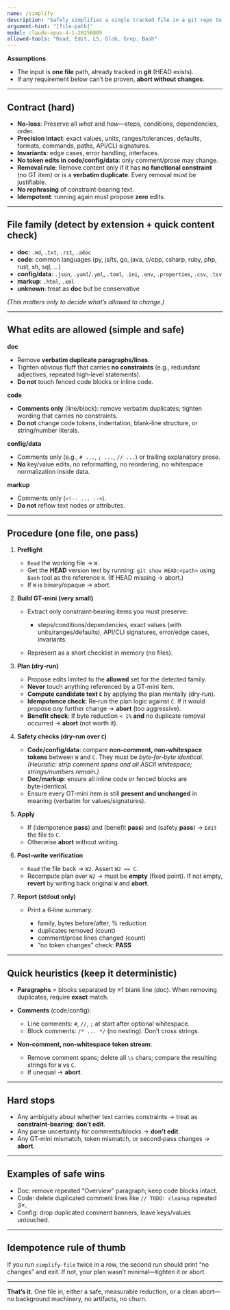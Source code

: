 ```yaml
---
name: /simplify
description: "Safely simplifies a single tracked file in a git repo to its most essential form without losing functional information. One-pass, dry-run guarded, idempotent."
argument-hint: "[file-path]"
model: claude-opus-4-1-20250805
allowed-tools: "Read, Edit, LS, Glob, Grep, Bash"
---
```

<!-- OPTIMIZATION_TIMESTAMP: 2025-08-25 16:30:07 -->

**Assumptions**

* The input is **one file** path, already tracked in **git** (HEAD exists).
* If any requirement below can’t be proven, **abort without changes**.

---

## Contract (hard)

* **No-loss**: Preserve all *what* and *how*—steps, conditions, dependencies, order.
* **Precision intact**: exact values, units, ranges/tolerances, defaults, formats, commands, paths, API/CLI signatures.
* **Invariants**: edge cases, error handling, interfaces.
* **No token edits in code/config/data**: only comment/prose may change.
* **Removal rule**: Remove content only if it has **no functional constraint** (no GT item) or is a **verbatim duplicate**. Every removal must be justifiable.
* **No rephrasing** of constraint‑bearing text.
* **Idempotent**: running again must propose **zero** edits.

---

## File family (detect by extension + quick content check)

* **doc**: `.md`, `.txt`, `.rst`, `.adoc`
* **code**: common languages (py, js/ts, go, java, c/cpp, csharp, ruby, php, rust, sh, sql, …)
* **config/data**: `.json`, `.yaml`/`.yml`, `.toml`, `.ini`, `.env`, `.properties`, `.csv`, `.tsv`
* **markup**: `.html`, `.xml`
* **unknown**: treat as **doc** but be conservative

*(This matters only to decide what’s allowed to change.)*

---

## What edits are allowed (simple and safe)

**doc**

* Remove **verbatim duplicate paragraphs/lines**.
* Tighten obvious fluff that carries **no constraints** (e.g., redundant adjectives, repeated high‑level statements).
* **Do not** touch fenced code blocks or inline code.

**code**

* **Comments only** (line/block): remove verbatim duplicates; tighten wording that carries no constraints.
* **Do not** change code tokens, indentation, blank‑line structure, or string/number literals.

**config/data**

* Comments only (e.g., `# ...`, `; ...`, `// ...`) or trailing explanatory prose.
* **No** key/value edits, no reformatting, no reordering, no whitespace normalization inside data.

**markup**

* Comments only (`<!-- ... -->`).
* **Do not** reflow text nodes or attributes.

---

## Procedure (one file, one pass)

1. **Preflight**

   * `Read` the working file → `W`.
   * Get the **HEAD** version text by running: `git show HEAD:<path>` using `Bash` tool as the reference `H`. (If HEAD missing → abort.)
   * If `W` is binary/opaque → abort.

2. **Build GT‑mini (very small)**

   * Extract only constraint‑bearing items you must preserve:

     * steps/conditions/dependencies, exact values (with units/ranges/defaults), API/CLI signatures, error/edge cases, invariants.
   * Represent as a short checklist in memory (no files).

3. **Plan (dry‑run)**

   * Propose edits limited to the **allowed** set for the detected family.
   * **Never** touch anything referenced by a GT‑mini item.
   * **Compute candidate text `C`** by applying the plan mentally (dry‑run).
   * **Idempotence check**: Re‑run the plan logic against `C`. If it would propose *any* further change → **abort** (too aggressive).
   * **Benefit check**: If byte reduction `< 1%` **and** no duplicate removal occurred → **abort** (not worth it).

4. **Safety checks (dry‑run over `C`)**

   * **Code/config/data**: compare **non‑comment, non‑whitespace tokens** between `W` and `C`. They must be *byte‑for‑byte identical*.
     *(Heuristic: strip comment spans and all ASCII whitespace; strings/numbers remain.)*
   * **Doc/markup**: ensure all inline code or fenced blocks are byte‑identical.
   * Ensure every GT‑mini item is still **present and unchanged** in meaning (verbatim for values/signatures).

5. **Apply**

   * If (idempotence **pass**) and (benefit **pass**) and (safety **pass**) → `Edit` the file to `C`.
   * Otherwise **abort** without writing.

6. **Post‑write verification**

   * `Read` the file back → `W2`. Assert `W2 == C`.
   * Recompute plan over `W2` → must be **empty** (fixed point). If not empty, **revert** by writing back original `W` and **abort**.

7. **Report (stdout only)**

   * Print a 6‑line summary:

     * family, bytes before/after, % reduction
     * duplicates removed (count)
     * comment/prose lines changed (count)
     * “no token changes” check: **PASS**

---

## Quick heuristics (keep it deterministic)

* **Paragraphs** = blocks separated by ≥1 blank line (doc). When removing duplicates, require **exact** match.
* **Comments** (code/config):

  * Line comments: `#`, `//`, `;` at start after optional whitespace.
  * Block comments: `/* ... */` (no nesting). Don’t cross strings.
* **Non‑comment, non‑whitespace token stream**:

  * Remove comment spans; delete all `\s` chars; compare the resulting strings for `W` vs `C`.
  * If unequal → **abort**.

---

## Hard stops

* Any ambiguity about whether text carries constraints → treat as **constraint‑bearing**; **don’t edit**.
* Any parse uncertainty for comments/blocks → **don’t edit**.
* Any GT‑mini mismatch, token mismatch, or second‑pass changes → **abort**.

---

## Examples of safe wins

* Doc: remove repeated “Overview” paragraph; keep code blocks intact.
* Code: delete duplicated comment lines like `// TODO: cleanup` repeated 3×.
* Config: drop duplicated comment banners, leave keys/values untouched.

---

## Idempotence rule of thumb

If you run `simplify-file` twice in a row, the second run should print “no changes” and exit. If not, your plan wasn’t minimal—tighten it or abort.

---

**That’s it.** One file in, either a safe, measurable reduction, or a clean abort—no background machinery, no artifacts, no churn.
